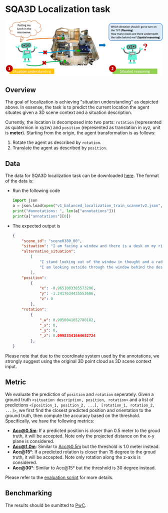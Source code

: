 SQA3D Localization task
===
<p align="center"><img width="740" src="sqa3d.png"></p>

## Overview

The goal of localization is achieving "situation understanding" as depicted above.
In essense, the task is to predict the current location the agent situates given a 3D scene context and a situation description.

Currently, the location is decomposed into two parts: `rotation` (represented as quaternion in xyzw) and `position` (represented as translation in xyz, unit is **meter**). Starting from the origin, the agent transformation is as follows:

1. Rotate the agent as described by `rotation`.
2. Translate the agent as described by `position`.

## Data

The data for SQA3D localization task can be downloaded [here](https://zenodo.org/record/7792397/files/localization_task.zip?download=1). The format of the data is:

- Run the following code

    ```python
    import json
    a = json.load(open("v1_balanced_localization_train_scannetv2.json", "r"))
    print("#annotations: ", len(a["annotations"]))
    print(a["annotations"][0])
    ```
- The expected output is

    ```json
    {
        "scene_id": "scene0380_00",
        "situation": "I am facing a window and there is a desk on my right and a chair behind me.",
        "alternative_situation":
            [
                "I stand looking out of the window in thought and a radiator is right in front of me.",
                "I am looking outside through the window behind the desk."
            ],
        "position":
            {
                "x": -0.9651003385573296,
                "y": -1.2417634435553606,
                "z": 0
            },
        "rotation":
            {
                "_w": 0.9950041652780182,
                "_x": 0,
                "_y": 0,
                "_z": 0.09983341664682724
            },
    }
    ```

Please note that due to the coordinate system used by the annotations, we strongly suggest using the original 3D point cloud as 3D scene context input.

## Metric

We evaluate the prediction of `position` and `rotation` seperately. Given a ground truth `<situation description, position, rotation>` and a list of predictions `<[position_1, position_2, ...], [rotation_1, rotation_2, ...]>`, we first find the closest predicted position and orientation to the ground truth, then compute the accuracy based on the threshold. Specifically, we have the following metrics:

- **Acc@0.5m**: If a predicted position is closer than 0.5 meter to the groud truth, it will be accepted. Note only the projected distance on the x-y plane is considered.
- **Acc@1.0m**: Similar to Acc@0.5m but the threshold is 1.0 meter instead.
- **Acc@15°**: If a predicted rotation is closer than 15 degree to the groud truth, it will be accepted. Note only rotation along the z-axis is considered.
- **Acc@30°**: Similar to Acc@15° but the threshold is 30 degree instead.

Please refer to the [evaluation script](../utils/localization_metric.py) for more details.


## Benchmarking

The results should be sumitted to [PwC](https://paperswithcode.com/sota/referring-expression-on-sqa3d).

